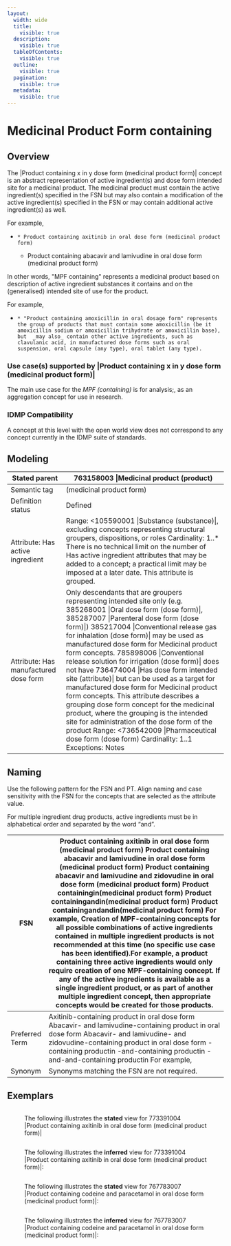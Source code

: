 ```yaml
---
layout:
  width: wide
  title:
    visible: true
  description:
    visible: true
  tableOfContents:
    visible: true
  outline:
    visible: true
  pagination:
    visible: true
  metadata:
    visible: true
---
```


# Medicinal Product Form containing

## Overview

The |Product containing x in y dose form (medicinal product form)| concept is an abstract representation of active ingredient(s) and dose form intended site for a medicinal product. The medicinal product must contain the active ingredient(s) specified in the FSN but may also contain a modification of the active ingredient(s) specified in the FSN or may contain additional active ingredient(s) as well.

For example,

* ```
  * Product containing axitinib in oral dose form (medicinal product form)
  ```
  * Product containing abacavir and lamivudine in oral dose form (medicinal product form)

In other words, "MPF containing" represents a medicinal product based on description of active ingredient substances it contains and on the (generalised) intended site of use for the product.

For example,

* ```
  * "Product containing amoxicillin in oral dosage form" represents the group of products that must contain some amoxicillin (be it amoxicillin sodium or amoxicillin trihydrate or amoxicillin base), but  _may also_ contain other active ingredients, such as clavulanic acid, in manufactured dose forms such as oral suspension, oral capsule (any type), oral tablet (any type). 
  ```

### Use case(s) supported by |Product containing x in y dose form (medicinal product form)|

The main use case for the _MPF (containing)_ is for analysis;, as an aggregation concept for use in research.

### IDMP Compatibility

A concept at this level with the open world view does not correspond to any concept currently in the IDMP suite of standards.

## Modeling

| Stated parent                         | 763158003 \|Medicinal product (product)                                                                                                                                                                                                                                                                                                                                                                                                                                                                                                                                                                                                                                                                                                                                                                                         |
| ------------------------------------- | ------------------------------------------------------------------------------------------------------------------------------------------------------------------------------------------------------------------------------------------------------------------------------------------------------------------------------------------------------------------------------------------------------------------------------------------------------------------------------------------------------------------------------------------------------------------------------------------------------------------------------------------------------------------------------------------------------------------------------------------------------------------------------------------------------------------------------- |
| Semantic tag                          | (medicinal product form)                                                                                                                                                                                                                                                                                                                                                                                                                                                                                                                                                                                                                                                                                                                                                                                                        |
| Definition status                     | Defined                                                                                                                                                                                                                                                                                                                                                                                                                                                                                                                                                                                                                                                                                                                                                                                                                         |
| Attribute: Has active ingredient      | Range: <105590001 \|Substance (substance)\|, excluding concepts representing structural groupers, dispositions, or roles Cardinality: 1..\* There is no technical limit on the number of Has active ingredient attributes that may be added to a concept; a practical limit may be imposed at a later date. This attribute is grouped.                                                                                                                                                                                                                                                                                                                                                                                                                                                                                          |
| Attribute: Has manufactured dose form | Only descendants that are groupers representing intended site only (e.g. 385268001 \|Oral dose form (dose form)\|, 385287007 \|Parenteral dose form (dose form)\|) 385217004 \|Conventional release gas for inhalation (dose form)\| may be used as manufactured dose form for Medicinal product form concepts. 785898006 \|Conventional release solution for irrigation (dose form)\| does not have 736474004 \|Has dose form intended site (attribute)\| but can be used as a target for manufactured dose form for Medicinal product form concepts. This attribute describes a grouping dose form concept for the medicinal product, where the grouping is the intended site for administration of the dose form of the product Range: <736542009 \|Pharmaceutical dose form (dose form) Cardinality: 1..1 Exceptions: Notes |

## Naming

Use the following pattern for the FSN and PT. Align naming and case sensitivity with the FSN for the concepts that are selected as the attribute value.

For multiple ingredient drug products, active ingredients must be in alphabetical order and separated by the word “and”.

| FSN            | Product containing axitinib in oral dose form (medicinal product form) Product containing abacavir and lamivudine in oral dose form (medicinal product form) Product containing abacavir and lamivudine and zidovudine in oral dose form (medicinal product form) Product containingin(medicinal product form) Product containingandin(medicinal product form) Product containingandandin(medicinal product form) For example, Creation of MPF-containing concepts for all possible combinations of active ingredients contained in multiple ingredient products is not recommended at this time (no specific use case has been identified).For example, a product containing three active ingredients would only require creation of one MPF-containing concept. If any of the active ingredients is available as a single ingredient product, or as part of another multiple ingredient concept, then appropriate concepts would be created for those products. |
| -------------- | ----------------------------------------------------------------------------------------------------------------------------------------------------------------------------------------------------------------------------------------------------------------------------------------------------------------------------------------------------------------------------------------------------------------------------------------------------------------------------------------------------------------------------------------------------------------------------------------------------------------------------------------------------------------------------------------------------------------------------------------------------------------------------------------------------------------------------------------------------------------------------------------------------------------------------------------------------------------- |
| Preferred Term | Axitinib-containing product in oral dose form Abacavir- and lamivudine-containing product in oral dose form Abacavir- and lamivudine- and zidovudine-containing product in oral dose form -containing productin -and-containing productin -and-and-containing productin For example,                                                                                                                                                                                                                                                                                                                                                                                                                                                                                                                                                                                                                                                                              |
| Synonym        | Synonyms matching the FSN are not required.                                                                                                                                                                                                                                                                                                                                                                                                                                                                                                                                                                                                                                                                                                                                                                                                                                                                                                                       |

## Exemplars

<figure><img src="../../../../../../../authoring/pharmaceutical-and-biologic-product/images/303923314.png" alt=""><figcaption><p>The following illustrates the <strong>stated</strong> view for 773391004 |Product containing axitinib in oral dose form (medicinal product form)|</p></figcaption></figure>

<figure><img src="../../../../../../../authoring/pharmaceutical-and-biologic-product/images/174690710.png" alt=""><figcaption><p>The following illustrates the <strong>inferred</strong> view for 773391004 |Product containing axitinib in oral dose form (medicinal product form)|:</p></figcaption></figure>

<figure><img src="../../../../../../../authoring/pharmaceutical-and-biologic-product/images/174690704.png" alt=""><figcaption><p>The following illustrates the <strong>stated</strong> view for 767783007 |Product containing codeine and paracetamol in oral dose form (medicinal product form)|:</p></figcaption></figure>

<figure><img src="../../../../../../../authoring/pharmaceutical-and-biologic-product/images/174690706.png" alt=""><figcaption><p>The following illustrates the <strong>inferred</strong> view for 767783007 |Product containing codeine and paracetamol in oral dose form (medicinal product form)|:</p></figcaption></figure>

<figure><img src="../../../../../../../authoring/pharmaceutical-and-biologic-product/images/174690705.png" alt=""><figcaption></figcaption></figure>
